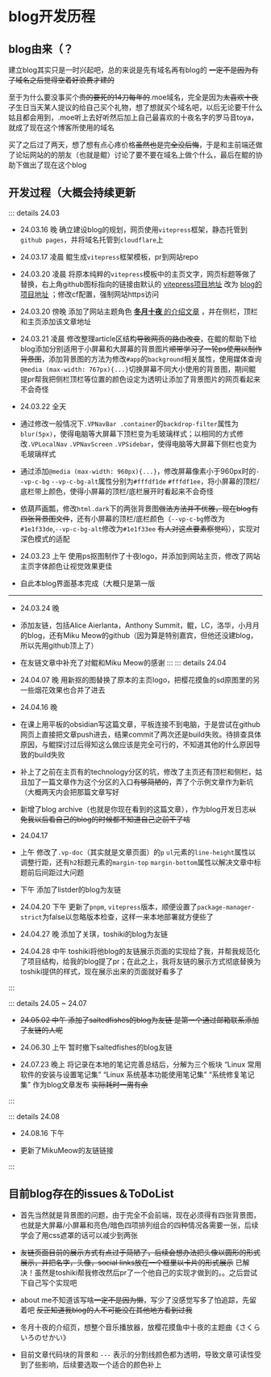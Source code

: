 # blog开发历程
## blog由来（？

建立blog其实只是一时兴起吧，总的来说是先有域名再有blog的 ~~一定不是因为有了域名之后觉得空着好浪费才建的~~ 
    
至于为什么要没事买个~~贵的要死的14刀每年的~~.moe域名，完全是因为~~太喜欢十夜了~~生日当天某人提议的给自己买个礼物，想了想就买个域名吧，以后无论要干什么姑且都会用到，.moe听上去好听然后加上自己最喜欢的十夜名字的罗马音toya，就成了现在这个博客所使用的域名   
    
买了之后过了两天，想了想有点心疼价格~~虽然也是完全没后悔~~，于是和主前端还做了论坛网站的的朋友（也就是鲲）讨论了要不要在域名上做个什么，最后在鲲的协助下做出了现在这个blog  
## 开发过程（大概会持续更新  

::: details 24.03
* 24.03.16 晚 确立建设blog的规划，网页使用`vitepress`框架，静态托管到`github pages`，并将域名托管到`cloudflare`上 
  
* 24.03.17 凌晨 鲲生成`vitepress`框架模板，pr到网站repo  
  
* 24.03.20 凌晨 将原本纯粹的`vitepress`模板中的主页文字，网页标题等做了替换，右上角github图标指向的链接由默认的 [vitepress项目地址](https://github.com/vuejs/vitepress) 改为 [blog的项目地址](https://github.com/funeral-rain/toya.moe) ；修改cf配置，强制网站https访问    
  
* 24.03.20 傍晚 添加了网站主题角色 [**冬月十夜** 的介绍文章](/toya-kawaii/toya.html) ，并在侧栏，顶栏和主页添加该文章地址  
  
* 24.03.21 凌晨 修改整理article区结构~~导致网页的路由改变~~，在鲲的帮助下给blog添加分别适用于小屏幕和大屏幕的背景图片~~顺带学习了一轮ps使用以制作背景图~~，添加背景图的方法为修改`#app`的`background`相关属性，使用媒体查询`@media (max-width: 767px){...}`切换屏幕不同大小使用的背景图，期间鲲提pr帮我把侧栏顶栏等位置的颜色设定为透明让添加了背景图片的网页看起来不会奇怪
  
* 24.03.22 全天
* 通过修改一般情况下`.VPNavBar .container`的`backdrop-filter`属性为`blur(5px)`，使得电脑等大屏幕下顶栏变为毛玻璃样式；以相同的方式修改`.VPLocalNav` `.VPNavScreen` `.VPSidebar`，使得电脑等大屏幕下侧栏也变为毛玻璃样式
* 通过添加`@media (max-width: 960px){...}`，修改屏幕像素小于960px时的`--vp-c-bg` `--vp-c-bg-alt`属性分别为`#fffdf1de` `#fffdf1ee`，将小屏幕的顶栏/底栏带上颜色，使得小屏幕的顶栏/底栏展开时看起来不会奇怪
* 依葫芦画瓢，修改`html.dark`下的两张背景图~~做法方法并不优雅，现在blog有四张背景图文件~~，还有小屏幕的顶栏/底栏颜色（`--vp-c-bg`修改为`#1e1f33de`,`--vp-c-bg-alt`修改为`#1e1f33ee` ~~有人对这点要素察觉吗~~），实现对深色模式的适配
  
* 24.03.23 上午 使用ps抠图制作了十夜logo，并添加到网站主页，修改了网站主页字体颜色让视觉效果更佳
* 自此本blog界面基本完成（大概只是第一版
---
* 24.03.24 晚 

* 添加友链，包括Alice Aierlanta，Anthony Summit，鲲，LC，洛华，小月月的blog，还有Miku Meow的github（因为算是特别嘉宾，但他还没建blog，所以先用github顶上了）    

* 在友链文章中补充了对鲲和Miku Meow的感谢
  :::
  ::: details 24.04

* 24.04.07 晚 用新抠的图替换了原本的主页logo，把樱花摸鱼的sd原图里的另一些烟花效果也合并了进去     

* 24.04.16 晚 

* 在课上用平板的obsidian写这篇文章，平板连接不到电脑，于是尝试在github网页上直接把文章push进去，结果commit了两次还是build失败。待排查具体原因，与鲲探讨过后得知这么做应该是完全可行的，不知道其他的什么原因导致的build失败   

* 补上了之前在主页有的technology分区的坑，修改了主页还有顶栏和侧栏，姑且加了一篇文章作为这个分区的入口~~有够简陋的~~，弄了个示例文章作为新坑（大概两天内会把那篇文章写好   

* 新增了blog archive（也就是你现在看到的这篇文章），作为blog开发日志~~以免我以后看自己的blog的时候都不知道自己之前干了啥~~

* 24.04.17 

* 上午 修改了`.vp-doc`（其实就是文章页面）的`p` `ul`元素的`line-height`属性以调整行距，还有`h2`标题元素的`margin-top` `margin-bottom`属性以解决文章中标题前后间距过大问题 

* 下午 添加了listder的blog为友链   

* 24.04.20 下午 更新了`pnpm`, `vitepress`版本，顺便设置了`package-manager-strict`为false以忽略版本检查，这样一来本地部署就方便些了

* 24.04.27 晚 添加了关琪，toshiki的blog为友链

* 24.04.28 中午 toshiki将他blog的友链展示页面的实现给了我，并帮我规范化了项目结构，给我的blog提了pr；在此之上，我将友链的展示方式彻底替换为toshiki提供的样式，现在展示出来的页面就好看多了

:::    

::: details 24.05 ~ 24.07
  
* ~~24.05.02 中午 添加了saltedfishes的blog为友链 是第一个通过邮箱联系添加了友链的人呢~~
  
* 24.06.30 上午 暂时撤下saltedfishes的blog友链

* 24.07.23 晚上 将记录在本地的笔记完善总结后，分解为三个板块 “Linux 常用软件的安装与设置笔记集” “Linux 系统基本功能使用笔记集” “系统修复笔记集” 作为blog文章发布 ~~实际耗时一周有余~~

:::

::: details 24.08

* 24.08.16 下午 
  
* 更新了MikuMeow的友链链接

:::

## 目前blog存在的issues＆ToDoList    

* 首先当然就是背景图的问题，由于完全不会前端，现在必须得有四张背景图，也就是大屏幕/小屏幕和亮色/暗色四项排列组合的四种情况各需要一张，后续学会了用css遮罩的话可以减少到两张

* ~~友链页面目前的展示方式有点过于简陋了，后续会想办法把头像以圆形的形式展示，并把名字，头像，social links放在一个框里以卡片的形式展示~~ 
  已解决！虽然是toshiki帮我修改然后pr了一个他自己的实现才做到的。。之后尝试下自己写个实现吧

* about me不知道该写啥~~一定不是因为懒~~，写少了没感觉写多了怕追踪，先留着吧 ~~反正知道我blog的人不可能没在其他地方看到过我~~

* 冬月十夜的介绍页，想整个音乐播放器，放樱花摸鱼中十夜的主题曲《さくらいろのせかい》

* 目前文章代码块的背景和 `---` 表示的分割线颜色都为透明，导致文章可读性受到了些影响，后续要选取一个适合的颜色补上